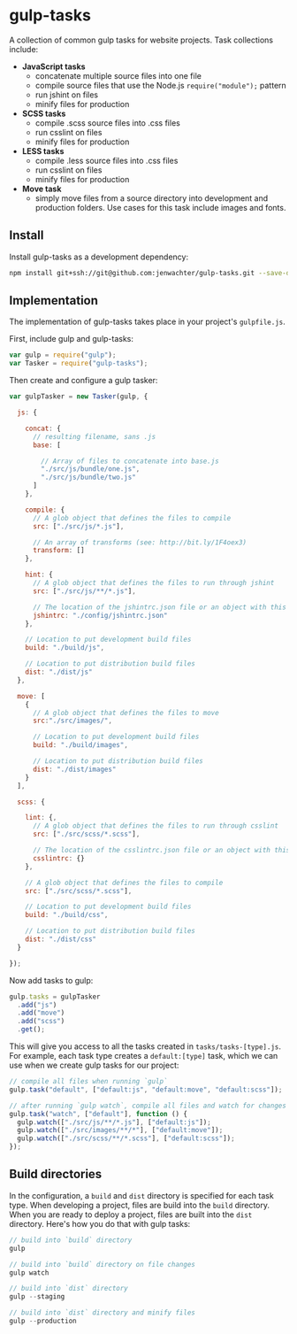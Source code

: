 # gulp-tasks

A collection of common gulp tasks for website projects. Task collections include:

* __JavaScript tasks__
  * concatenate multiple source files into one file
  * compile source files that use the Node.js `require("module");` pattern
  * run jshint on files
  * minify files for production
* __SCSS tasks__
  * compile .scss source files into .css files
  * run csslint on files
  * minify files for production
* __LESS tasks__
  * compile .less source files into .css files
  * run csslint on files
  * minify files for production
* __Move task__
  * simply move files from a source directory into development and production folders. Use cases for this task include images and fonts.

## Install

Install gulp-tasks as a development dependency:

```bash
npm install git+ssh://git@github.com:jenwachter/gulp-tasks.git --save-dev
```

## Implementation

The implementation of gulp-tasks takes place in your project's `gulpfile.js`.

First, include gulp and gulp-tasks:

```javascript
var gulp = require("gulp");
var Tasker = require("gulp-tasks");
```

Then create and configure a gulp tasker:

```javascript
var gulpTasker = new Tasker(gulp, {

  js: {

    concat: {
      // resulting filename, sans .js
      base: [

        // Array of files to concatenate into base.js
        "./src/js/bundle/one.js",
        "./src/js/bundle/two.js"
      ]
    },

    compile: {
      // A glob object that defines the files to compile
      src: ["./src/js/*.js"],

      // An array of transforms (see: http://bit.ly/1F4oex3)
      transform: []
    },

    hint: {
      // A glob object that defines the files to run through jshint
      src: ["./src/js/**/*.js"],

      // The location of the jshintrc.json file or an object with this configuration
      jshintrc: "./config/jshintrc.json"
    },

    // Location to put development build files
    build: "./build/js",

    // Location to put distribution build files
    dist: "./dist/js"
  },

  move: [
    {
      // A glob object that defines the files to move
      src:"./src/images/",

      // Location to put development build files
      build: "./build/images",

      // Location to put distribution build files
      dist: "./dist/images"
    }
  ],

  scss: {

    lint: {,
      // A glob object that defines the files to run through csslint
      src: ["./src/scss/*.scss"],

      // The location of the csslintrc.json file or an object with this configuration
      csslintrc: {}
    },

    // A glob object that defines the files to compile
    src: ["./src/scss/*.scss"],

    // Location to put development build files
    build: "./build/css",

    // Location to put distribution build files
    dist: "./dist/css"
  }

});
```

Now add tasks to gulp:

```javascript
gulp.tasks = gulpTasker
  .add("js")
  .add("move")
  .add("scss")
  .get();
```

This will give you access to all the tasks created in `tasks/tasks-[type].js`. For example, each task type creates a `default:[type]` task, which we can use when we create gulp tasks for our project:

```javascript
// compile all files when running `gulp`
gulp.task("default", ["default:js", "default:move", "default:scss"]);

// after running `gulp watch`, compile all files and watch for changes
gulp.task("watch", ["default"], function () {
  gulp.watch(["./src/js/**/*.js"], ["default:js"]);
  gulp.watch(["./src/images/**/*"], ["default:move"]);
  gulp.watch(["./src/scss/**/*.scss"], ["default:scss"]);
});
```


## Build directories

In the configuration, a `build` and `dist` directory is specified for each task type. When developing a project, files are build into the `build` directory. When you are ready to deploy a project, files are built into the `dist` directory. Here's how you do that with gulp tasks:

```javascript
// build into `build` directory
gulp

// build into `build` directory on file changes
gulp watch

// build into `dist` directory
gulp --staging

// build into `dist` directory and minify files
gulp --production
```

